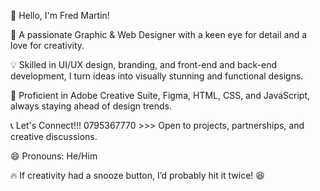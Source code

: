  👋 Hello, I'm Fred Martin!

🎨 A passionate Graphic & Web Designer with a keen eye for detail and a love for creativity.

💡 Skilled in UI/UX design, branding, and front-end and back-end development, I turn ideas into visually stunning and functional designs.

🚀 Proficient in Adobe Creative Suite, Figma, HTML, CSS, and JavaScript, always staying ahead of design trends.

📞 Let's Connect!!! 0795367770 >>> Open to projects, partnerships, and creative discussions.

😄 Pronouns: He/Him

🔥 If creativity had a snooze button, I’d probably hit it twice! 😆

<!---
CappuccinoSzn/CappuccinoSzn is a ✨ special ✨ repository because its `README.md` (this file) appears on your GitHub profile.
You can click the Preview link to take a look at your changes.
--->
